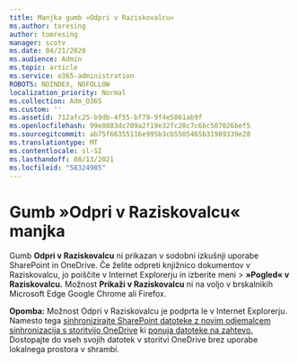 ```yaml
---
title: Manjka gumb »Odpri v Raziskovalcu«
ms.author: toresing
author: tomresing
manager: scotv
ms.date: 04/21/2020
ms.audience: Admin
ms.topic: article
ms.service: o365-administration
ROBOTS: NOINDEX, NOFOLLOW
localization_priority: Normal
ms.collection: Adm_O365
ms.custom: ''
ms.assetid: 712afc25-b9db-4f55-bf79-9f4e5861ab9f
ms.openlocfilehash: 99e0883dc709a2f19e32fc28c7c6bc507026bef5
ms.sourcegitcommit: ab75f66355116e995b3cb5505465b31989339e28
ms.translationtype: MT
ms.contentlocale: sl-SI
ms.lasthandoff: 08/13/2021
ms.locfileid: "58324985"
---
```

# <a name="the-open-with-explorer-button-is-missing"></a>Gumb »Odpri v Raziskovalcu« manjka

Gumb **Odpri v Raziskovalcu** ni prikazan v sodobni izkušnji uporabe SharePoint in OneDrive. Če želite odpreti knjižnico dokumentov v Raziskovalcu, jo poiščite v Internet Explorerju in izberite meni \> **»Pogled« v Raziskovalcu.** Možnost **Prikaži v Raziskovalcu** ni na voljo v brskalnikih Microsoft Edge Google Chrome ali Firefox. 
  
**Opomba:** Možnost Odpri v Raziskovalcu je podprta le v Internet Explorerju. Namesto tega [sinhronizirajte SharePoint datoteke z novim odjemalcem sinhronizacija s storitvijo OneDrive](https://support.office.com/article/6de9ede8-5b6e-4503-80b2-6190f3354a88.aspx) ki [ponuja datoteke na zahtevo.](https://support.office.com/article/0e6860d3-d9f3-4971-b321-7092438fb38e.aspx) Dostopajte do vseh svojih datotek v storitvi OneDrive brez uporabe lokalnega prostora v shrambi. 
  

